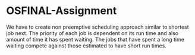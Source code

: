 # OSFINAL-Assignment
We have to create non preemptive scheduling approach similar to shortest job next. The priority of each job is dependent on its run time and also amount of time it has spent waiting. The jobs that have spent a long time waiting compete against those estimated to have short run times.

